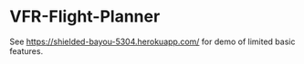 # VFR-Flight-Planner

See https://shielded-bayou-5304.herokuapp.com/ for demo of limited basic features. 